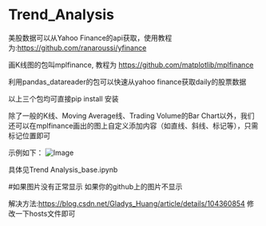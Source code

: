 # Trend_Analysis

美股数据可以从Yahoo Finance的api获取，使用教程为:https://github.com/ranaroussi/yfinance

画K线图的包叫mplfinance, 教程为 https://github.com/matplotlib/mplfinance

利用pandas_datareader的包可以快速从yahoo finance获取daily的股票数据

以上三个包均可直接pip install 安装

除了一般的K线、Moving Average线、Trading Volume的Bar Chart以外，我们还可以在mplfinance画出的图上自定义添加内容（如直线、斜线、标记等），只需标记位置即可

示例如下：
![Image](https://raw.githubusercontent.com/YZhang0303/Trend_Analysis/main/AAPL_candle_line.jpg)

具体见Trend Analysis_base.ipynb


#如果图片没有正常显示
如果你的github上的图片不显示

解决方法:https://blog.csdn.net/Gladys_Huang/article/details/104360854
修改一下hosts文件即可


